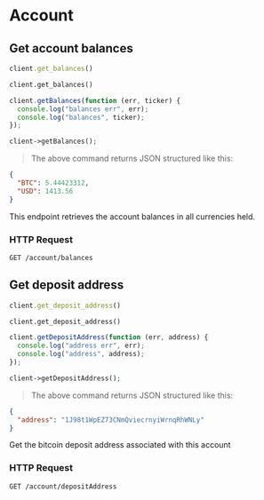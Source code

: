 # Account

## Get account balances

```ruby
client.get_balances()
```

```python
client.get_balances()
```

```javascript
client.getBalances(function (err, ticker) {
  console.log("balances err", err);
  console.log("balances", ticker);
});
```

```php
client->getBalances();
```

> The above command returns JSON structured like this:

```json
{
  "BTC": 5.44423312,
  "USD": 1413.56
}
```

This endpoint retrieves the account balances in all currencies held.

### HTTP Request

`GET /account/balances`

## Get deposit address

```ruby
client.get_deposit_address()
```

```python
client.get_deposit_address()
```

```javascript
client.getDepositAddress(function (err, address) {
  console.log("address err", err);
  console.log("address", address);
});
```

```php
client->getDepositAddress();
```

> The above command returns JSON structured like this:

```json
{
  "address": "1J98t1WpEZ73CNmQviecrnyiWrnqRhWNLy"
}
```

Get the bitcoin deposit address associated with this account 

### HTTP Request

`GET /account/depositAddress`
